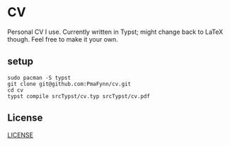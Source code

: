 # CV

Personal CV I use. Currently written in Typst; might change back to LaTeX though. Feel free to make it your own.

## setup

```
sudo pacman -S typst
git clone git@github.com:PmaFynn/cv.git
cd cv
typst compile srcTypst/cv.typ srcTypst/cv.pdf
```

## License

[LICENSE](LICENSE.md)
